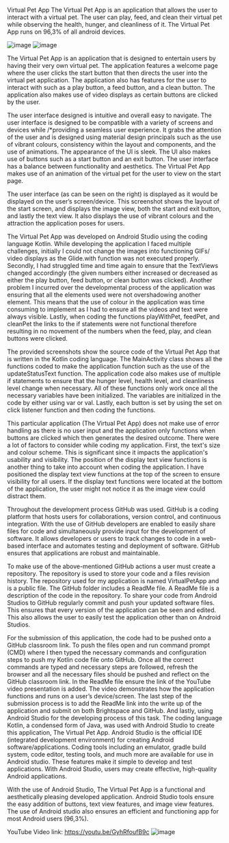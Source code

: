 Virtual Pet App 
The Virtual Pet App is an application that allows the user to interact with a virtual pet. The user can play, feed, and clean their virtual pet while observing the health, hunger, and cleanliness of it. The Virtual Pet App runs on 96,3% of all android devices. 

 
![image](https://github.com/Su12345667/VirtualPetApp/assets/163244104/3640d133-e84a-49c3-9ad9-061d4cb4a2cf)
![image](https://github.com/Su12345667/VirtualPetApp/assets/163244104/524825dd-587a-48bc-91a3-e18737c0dab0)

The Virtual Pet App is an application that is designed to entertain users by having their very own virtual pet. The application features a welcome page where the user clicks the start button that then directs the user into the virtual pet application. The application also has features for the user to interact with such as a play button, a feed button, and a clean button. The application also makes use of video displays as certain buttons are clicked by the user.

The user interface designed is intuitive and overall easy to navigate. The user interface is designed to be compatible with a variety of screens and devices while /*providing a seamless user experience. It grabs the attention of the user and is designed using material design principals such as the use of vibrant colours, consistency within the layout and components, and the use of animations. The appearance of the UI is sleek. The UI also makes use of buttons such as a start button and an exit button. The user interface has a balance between functionality and aesthetics. The Virtual Pet App makes use of an animation of the virtual pet for the user to view on the start page. 

The user interface (as can be seen on the right) is displayed as it would be displayed on the user’s screen/device. This screenshot shows the layout of the start screen, and displays the image view, both the start and exit button, and lastly the text view. It also displays the use of vibrant colours and the attraction the application poses for users.





The Virtual Pet App was developed on Android Studio using the coding language Kotlin. While developing the application I faced multiple challenges, initially I could not change the images into functioning GIFs/ video displays as the Glide.with function was not executed properly. Secondly, I had struggled time and time again to ensure that the TextViews changed accordingly (the given numbers either increased or decreased as either the play button, feed button, or clean button was clicked). Another problem I incurred over the developmental process of the application was ensuring that all the elements used were not overshadowing another element. This means that the use of colour in the application was time consuming to implement as I had to ensure all the videos and text were always visible. Lastly, when coding the functions playWithPet, feedPet, and cleanPet the links to the if statements were not functional therefore resulting in no movement of the numbers when the feed, play, and clean buttons were clicked. 

The provided screenshots show the source code of the Virtual Pet App that is written in the Kotlin coding language. The MainActivity class shows all the functions coded to make the application function such as the use of the updateStatusText function. The application code also makes use of multiple if statements to ensure that the hunger level, health level, and cleanliness level change when necessary. All of these functions only work once all the necessary variables have been initialized. The variables are initialized in the code by either using var or val. Lastly, each button is set by using the set on click listener function and then coding the functions. 

 

 

 

This particular application (The Virtual Pet App) does not make use of error handling as there is no user input and the application only functions when buttons are clicked which then generates the desired outcome. 
There were a lot of factors to consider while coding my application. First, the text's size and colour scheme. This is significant since it impacts the application's usability and visibility. The position of the display text view functions is another thing to take into account when coding the application. I have positioned the display text view functions at the top of the screen to ensure visibility for all users. If the display text functions were located at the bottom of the application, the user might not notice it as the image view could distract them. 

Throughout the development process GitHub was used. GitHub is a coding platform that hosts users for collaborations, version control, and continuous integration. With the use of GitHub developers are enabled to easily share files for code and simultaneously provide input for the development of software. It allows developers or users to track changes to code in a web-based interface and automates testing and deployment of software. GitHub ensures that applications are robust and maintainable.
 

To make use of the above-mentioned GitHub actions a user must create a repository. The repository is used to store your code and a files revision history. The repository used for my application is named VirtualPetApp and is a public file. The GitHub folder includes a ReadMe file. A ReadMe file is a description of the code in the repository. To share your code from Android Studios to GitHub regularly commit and push your updated software files. This ensures that every version of the application can be seen and edited. This also allows the user to easily test the application other than on Android Studios. 

For the submission of this application, the code had to be pushed onto a GitHub classroom link. To push the files open and run command prompt (CMD) where I then typed the necessary commands and configuration steps to push my Kotlin code file onto GitHub. Once all the correct commands are typed and necessary steps are followed, refresh the browser and all the necessary files should be pushed and reflect on the GitHub classroom link. In the ReadMe file ensure the link of the YouTube video presentation is added.  The video demonstrates how the application functions and runs on a user’s device/screen. The last step of the submission process is to add the ReadMe link into the write up of the application and submit on both Brightspace and GitHub. 
And lastly, using Android Studio for the developing process of this task. The coding language Kotlin, a condensed form of Java, was used with Android Studio to create this application, The Virtual Pet App. Android Studio is the official IDE (integrated development environment) for creating Android software/applications. Coding tools including an emulator, gradle build system, code editor, testing tools, and much more are available for use in Android studio. These features make it simple to develop and test applications. With Android Studio, users may create effective, high-quality Android applications. 

 

With the use of Android Studio, The Virtual Pet App is a functional and aesthetically pleasing developed application. Android Studio tools ensure the easy addition of buttons, text view features, and image view features. The use of Android studio also ensures an efficient and functioning app for most Android users (96,3%).

YouTube Video link:
https://youtu.be/GyhRfoufB9c
![image](https://github.com/Su12345667/VirtualPetApp/assets/163244104/24840e4e-5cd5-4b38-a3f5-79401d55d6c7)
